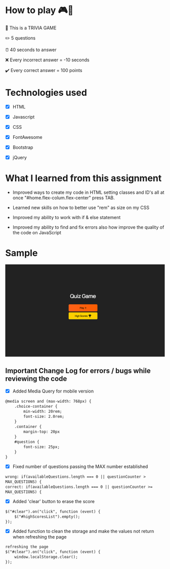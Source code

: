 # How to play 🎮🎲

 📜 This is a TRIVIA GAME

 ✏️ 5 questions
 
 ⏰ 40 seconds to answer

 ❌ Every incorrect answer = -10 seconds

 ✔️	Every correct answer = 100 points 


# Technologies used 

- [x] HTML
- [x] Javascript
- [x] CSS
- [x] FontAwesome
- [x] Bootstrap
- [x] jQuery


# What I learned from this assignment 

* Improved ways to create my code in HTML setting classes and ID's all at once "#home.flex-colum.flex-center" press TAB.

* Learned new skills on how to better use "rem" as size on my CSS

* Improved my ability to work with if & else statement

* Improved my ability to find and fix errors also how improve the quality of the code on JavaScript

# Sample

![Table](./img/sample.gif)

## Important Change Log for errors / bugs while reviewing the code

- [x] Added Media Query for mobile version

```
@media screen and (max-width: 768px) {
    .choice-container {
        min-width: 20rem;
        font-size: 2.0rem;
    }
    .container {
        margin-top: 20px
    }
    #question {
        font-size: 25px;
    }
}
```

- [x] Fixed number of questions passing the MAX number established 
```
wrong: if(availableQuestions.length === 0 || questionCounter > MAX_QUESTIONS) {
correct: if(availableQuestions.length === 0 || questionCounter >= MAX_QUESTIONS) {
```

- [x] Added 'clear' button to erase the score
```
$("#clear").on("click", function (event) {
    $("#highScoresList").empty();
});
```

- [x] Added function to clean the storage and make the values not return when refreshing the page 
```
refreshing the page
$("#clear").on("click", function (event) {
    window.localStorage.clear();
}); 
```

